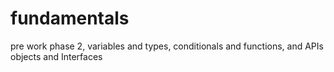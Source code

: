 # fundamentals
pre work phase 2, variables and types, conditionals and functions, and APIs objects and Interfaces 
